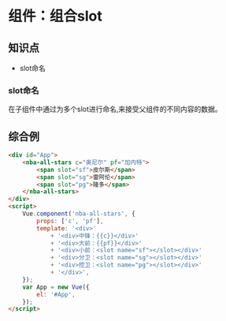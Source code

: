 组件：组合slot
==============

## 知识点

* slot命名

### slot命名

在子组件中通过为多个slot进行命名,来接受父组件的不同内容的数据。

## 综合例

~~~html
<div id="App">
    <nba-all-stars c="奥尼尔" pf="加内特">
        <span slot="sf">皮尔斯</span>
        <span slot="sg">雷阿伦</span>
        <span slot="pg">隆多</span>
    </nba-all-stars>
</div>
<script>
    Vue.component('nba-all-stars', {
        props: ['c', 'pf'],
        template: '<div>'
            + '<div>中锋：{{c}}</div>'
            + '<div>大前：{{pf}}</div>'
            + '<div>小前：<slot name="sf"></slot></div>'
            + '<div>分卫：<slot name="sg"></slot></div>'
            + '<div>控卫：<slot name="pg"></slot></div>'
            + '</div>',
    });
    var App = new Vue({
        el: '#App',
    });
</script>
~~~

